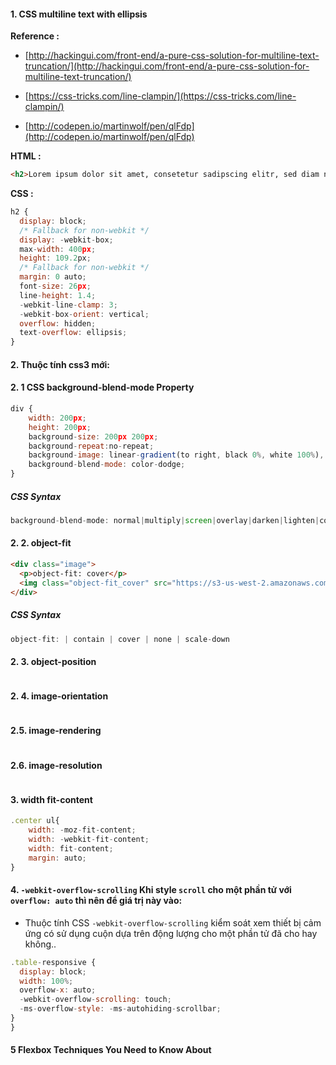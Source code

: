 #### 1. CSS multiline text with ellipsis

**Reference :**

- [http://hackingui.com/front-end/a-pure-css-solution-for-multiline-text-truncation/](http://hackingui.com/front-end/a-pure-css-solution-for-multiline-text-truncation/)

- [https://css-tricks.com/line-clampin/](https://css-tricks.com/line-clampin/)

- [http://codepen.io/martinwolf/pen/qlFdp](http://codepen.io/martinwolf/pen/qlFdp)

**HTML :**

```html
<h2>Lorem ipsum dolor sit amet, consetetur sadipscing elitr, sed diam nonumy eirmod tempor invidunt ut labore et.</h2>
```

**CSS :**

```javascript
h2 {
  display: block;
  /* Fallback for non-webkit */
  display: -webkit-box;
  max-width: 400px;
  height: 109.2px;
  /* Fallback for non-webkit */
  margin: 0 auto;
  font-size: 26px;
  line-height: 1.4;
  -webkit-line-clamp: 3;
  -webkit-box-orient: vertical;
  overflow: hidden;
  text-overflow: ellipsis;
}
```

#### 2. Thuộc tính css3 mới: 

#### 2. 1 CSS background-blend-mode Property

```javascript
div { 
    width: 200px;
    height: 200px;
    background-size: 200px 200px;
    background-repeat:no-repeat;
    background-image: linear-gradient(to right, black 0%, white 100%), url('w3css.gif');
    background-blend-mode: color-dodge;
}
```

##### CSS Syntax

```javascript
background-blend-mode: normal|multiply|screen|overlay|darken|lighten|color-dodge|saturation|color|luminosity;
```

#### 2. 2. object-fit

```html
<div class="image">
  <p>object-fit: cover</p>
  <img class="object-fit_cover" src="https://s3-us-west-2.amazonaws.com/s.cdpn.io/14179/image.png">
</div>
```
##### CSS Syntax

```javascript
object-fit: | contain | cover | none | scale-down
```

#### 2. 3. object-position

```javascript

```
#### 2. 4. image-orientation

```javascript

```
#### 2.5. image-rendering

```javascript

```
#### 2.6. image-resolution

```javascript

```

#### 3. width fit-content

```javascript 
.center ul{
    width: -moz-fit-content;
    width: -webkit-fit-content;
    width: fit-content;
    margin: auto;   
} 
```

#### 4. ```-webkit-overflow-scrolling``` Khi style ```scroll``` cho một phần tử với ```overflow: auto``` thì nên để giá trị này vào:
- Thuộc tính CSS ```-webkit-overflow-scrolling``` kiểm soát xem thiết bị cảm ứng có sử dụng cuộn dựa trên động lượng cho một phần tử đã cho hay không..

```javascript 
.table-responsive {
  display: block;
  width: 100%;
  overflow-x: auto;
  -webkit-overflow-scrolling: touch;
  -ms-overflow-style: -ms-autohiding-scrollbar;
}
} 
```

#### 5 Flexbox Techniques You Need to Know About
